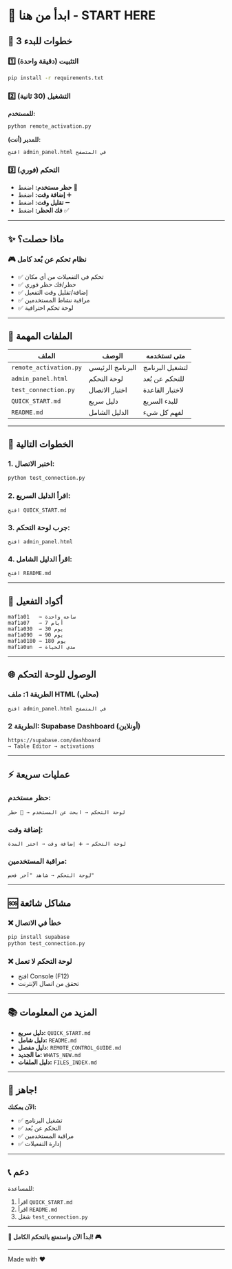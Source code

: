 # 🎯 ابدأ من هنا - START HERE

## 🚀 3 خطوات للبدء

### 1️⃣ التثبيت (دقيقة واحدة)

```bash
pip install -r requirements.txt
```

### 2️⃣ التشغيل (30 ثانية)

**للمستخدم:**
```bash
python remote_activation.py
```

**للمدير (أنت):**
```
افتح admin_panel.html في المتصفح
```

### 3️⃣ التحكم (فوري)

- **حظر مستخدم:** اضغط 🚫
- **إضافة وقت:** اضغط ➕
- **تقليل وقت:** اضغط ➖
- **فك الحظر:** اضغط ✅

---

## ✨ ماذا حصلت؟

### 🎮 نظام تحكم عن بُعد كامل

- ✅ تحكم في التفعيلات من أي مكان
- ✅ حظر/فك حظر فوري
- ✅ إضافة/تقليل وقت التفعيل
- ✅ مراقبة نشاط المستخدمين
- ✅ لوحة تحكم احترافية

---

## 📁 الملفات المهمة

| الملف | الوصف | متى تستخدمه |
|------|-------|-------------|
| `remote_activation.py` | البرنامج الرئيسي | لتشغيل البرنامج |
| `admin_panel.html` | لوحة التحكم | للتحكم عن بُعد |
| `test_connection.py` | اختبار الاتصال | لاختبار القاعدة |
| `QUICK_START.md` | دليل سريع | للبدء السريع |
| `README.md` | الدليل الشامل | لفهم كل شيء |

---

## 🎯 الخطوات التالية

### 1. اختبر الاتصال:
```bash
python test_connection.py
```

### 2. اقرأ الدليل السريع:
```
افتح QUICK_START.md
```

### 3. جرب لوحة التحكم:
```
افتح admin_panel.html
```

### 4. اقرأ الدليل الشامل:
```
افتح README.md
```

---

## 🔑 أكواد التفعيل

```
maf1a01   → ساعة واحدة
maf1a07   → 7 أيام
maf1a030  → 30 يوم
maf1a090  → 90 يوم
maf1a0180 → 180 يوم
maf1a0un  → مدى الحياة
```

---

## 🌐 الوصول للوحة التحكم

### الطريقة 1: ملف HTML (محلي)
```
افتح admin_panel.html في المتصفح
```

### الطريقة 2: Supabase Dashboard (أونلاين)
```
https://supabase.com/dashboard
→ Table Editor → activations
```

---

## ⚡ عمليات سريعة

### حظر مستخدم:
```
لوحة التحكم → ابحث عن المستخدم → 🚫 حظر
```

### إضافة وقت:
```
لوحة التحكم → ➕ إضافة وقت → اختر المدة
```

### مراقبة المستخدمين:
```
لوحة التحكم → شاهد "آخر فحص"
```

---

## 🆘 مشاكل شائعة

### ❌ خطأ في الاتصال
```bash
pip install supabase
python test_connection.py
```

### ❌ لوحة التحكم لا تعمل
- افتح Console (F12)
- تحقق من اتصال الإنترنت

---

## 📚 المزيد من المعلومات

- **دليل سريع:** `QUICK_START.md`
- **دليل شامل:** `README.md`
- **دليل مفصل:** `REMOTE_CONTROL_GUIDE.md`
- **ما الجديد:** `WHATS_NEW.md`
- **دليل الملفات:** `FILES_INDEX.md`

---

## 🎉 جاهز!

**الآن يمكنك:**
- ✅ تشغيل البرنامج
- ✅ التحكم عن بُعد
- ✅ مراقبة المستخدمين
- ✅ إدارة التفعيلات

---

## 📞 دعم

للمساعدة:
1. اقرأ `QUICK_START.md`
2. اقرأ `README.md`
3. شغل `test_connection.py`

---

**🚀 ابدأ الآن واستمتع بالتحكم الكامل! 🎮**

---

Made with ❤️
